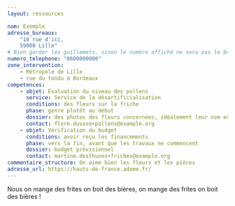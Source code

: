 ```yaml
---
layout: ressources

nom: Exemple
adresse_bureaux: 
    "18 rue d'ici, 
    59000 Lille"
# Bien garder les guillemets, sinon le numéro affiché ne sera pas le bon
numero_telephone: "0600000000" 
zone_intervention: 
    - Métropole de Lille 
    - rue du tondu à Bordeaux
competences:
    - objet: Évaluation du niveau des pollens
      service: Service de la désartificialisation
      conditions: des fleurs sur la friche
      phase: genre plutôt au début
      dossier: des photos des fleurs concernées, idéalement leur nom en latin et l'ordre de grandeur de quantité en puissance de 10
      contact: flore.duvase+pollens@example.org
    - objet: Vérification du budget
      conditions: avoir reçu les financements
      phase: vers la fin, avant que les travaux ne commencent
      dossier: budget prévisionnel
      contact: martine.desthunes+friches@example.org
commentaire_structure: On aime bien les fleurs et les pièces
adresse_url: https://hauts-de-france.ademe.fr/
---
```


Nous on mange des frites on boit des bières, 
on mange des frites on boit des bières !
